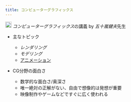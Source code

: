 ```yaml
---
title: コンピューターグラフィックス
---
```


<img src='https://scrapbox.io/api/pages/blu3mo-public/情報科学の達人/icon' alt='情報科学の達人.icon' height="19.5"/> *コンピューターグラフィックス*の講義 by *五十嵐健夫*先生

* 主なトピック
  
  * *レンダリング*
  * *モデリング*
  * [アニメーション](%E3%82%A2%E3%83%8B%E3%83%A1%E3%83%BC%E3%82%B7%E3%83%A7%E3%83%B3.md)
* CG分野の面白さ
  
  * 数学的な面白さ/奥深さ
  * 唯一絶対の正解がない、自由で想像的は発想が重要
  * 映像制作やゲームなどですぐに広く使われる
